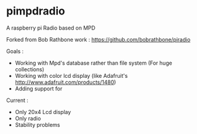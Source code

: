 pimpdradio
==========

A raspberry pi Radio based on MPD

Forked from Bob Rathbone work : https://github.com/bobrathbone/piradio

Goals : 
 - Working with Mpd's database rather than file system (For huge collections)
 - Working with color lcd display (like Adafruit's http://www.adafruit.com/products/1480)
 - Adding support for 

Current :
 - Only 20x4 Lcd display
 - Only radio
 - Stability problems